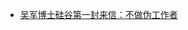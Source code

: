 - [吴军博士硅谷第一封来信：不做伪工作者 ](http://mp.weixin.qq.com/s?__biz=MzA5MDAxMjcwOQ==&mid=2447614867&idx=1&sn=43059c321ee677439178f5d034343528&chksm=84052ed9b372a7cfde9abf42516e3916c601febb4b3e79cd4edec4a2eee625119ad14d9d7667&mpshare=1&scene=2&srcid=1010pESFoOYgRAjtJ3rX9j7g&from=timeline&isappinstalled=0#wechat_redirect)
